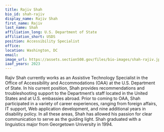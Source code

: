 ```yaml
---
title: Rajiv Shah
bio_id: shah-rajiv
display_name: Rajiv Shah
first_name: Rajiv
last_name: Shah
affiliation_long: U.S. Department of State
affiliation_short: USDS
position: Accessibility Specialist
office: 
location: Washington, DC
email: 
image_url: https://assets.section508.gov/files/bio-images/shah-rajiv.jpg
iaaf_years: 2023
---
```

Rajiv Shah currently works as an Assistive Technology Specialist in the Office of Accessibility and Accommodations (OAA) at the U.S. Department of State. In his current position, Shah provides recommendations and troubleshooting support to the Department’s staff located in the United States and at U.S. embassies abroad. Prior to coming to OAA, Shah participated in a variety of career experiences, ranging from foreign affairs, IT support, Web application development, and nine additional years in disability policy. In all these areas, Shah has allowed his passion for clear communication to serve as the guiding light. Shah graduated with a linguistics major from Georgetown University in 1994.